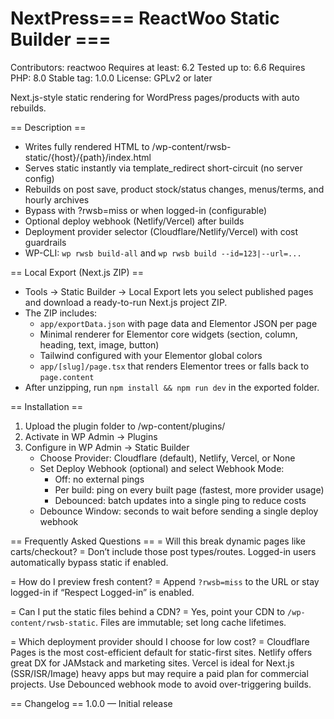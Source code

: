 # NextPress=== ReactWoo Static Builder ===
Contributors: reactwoo
Requires at least: 6.2
Tested up to: 6.6
Requires PHP: 8.0
Stable tag: 1.0.0
License: GPLv2 or later

Next.js-style static rendering for WordPress pages/products with auto rebuilds.

== Description ==
- Writes fully rendered HTML to /wp-content/rwsb-static/{host}/{path}/index.html
- Serves static instantly via template_redirect short-circuit (no server config)
- Rebuilds on post save, product stock/status changes, menus/terms, and hourly archives
- Bypass with ?rwsb=miss or when logged-in (configurable)
- Optional deploy webhook (Netlify/Vercel) after builds
 - Deployment provider selector (Cloudflare/Netlify/Vercel) with cost guardrails
- WP-CLI: `wp rwsb build-all` and `wp rwsb build --id=123|--url=...`

== Local Export (Next.js ZIP) ==
- Tools → Static Builder → Local Export lets you select published pages and download a ready-to-run Next.js project ZIP.
- The ZIP includes:
  - `app/exportData.json` with page data and Elementor JSON per page
  - Minimal renderer for Elementor core widgets (section, column, heading, text, image, button)
  - Tailwind configured with your Elementor global colors
  - `app/[slug]/page.tsx` that renders Elementor trees or falls back to `page.content`
- After unzipping, run `npm install && npm run dev` in the exported folder.

== Installation ==
1. Upload the plugin folder to /wp-content/plugins/
2. Activate in WP Admin → Plugins
3. Configure in WP Admin → Static Builder
   - Choose Provider: Cloudflare (default), Netlify, Vercel, or None
   - Set Deploy Webhook (optional) and select Webhook Mode:
     - Off: no external pings
     - Per build: ping on every built page (fastest, more provider usage)
     - Debounced: batch updates into a single ping to reduce costs
   - Debounce Window: seconds to wait before sending a single deploy webhook

== Frequently Asked Questions ==
= Will this break dynamic pages like carts/checkout? =
Don’t include those post types/routes. Logged-in users automatically bypass static if enabled.

= How do I preview fresh content? =
Append `?rwsb=miss` to the URL or stay logged-in if “Respect Logged-in” is enabled.

= Can I put the static files behind a CDN? =
Yes, point your CDN to `/wp-content/rwsb-static`. Files are immutable; set long cache lifetimes.

= Which deployment provider should I choose for low cost? =
Cloudflare Pages is the most cost-efficient default for static-first sites. Netlify offers great DX for JAMstack and marketing sites. Vercel is ideal for Next.js (SSR/ISR/Image) heavy apps but may require a paid plan for commercial projects. Use Debounced webhook mode to avoid over-triggering builds.

== Changelog ==
1.0.0 — Initial release
